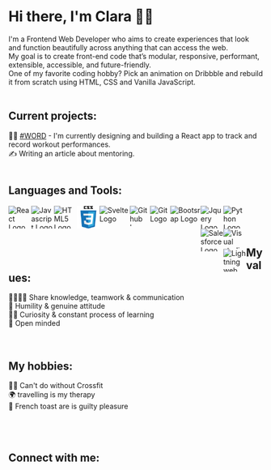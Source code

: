 # Hi there, I'm Clara 👋🏻 

I'm a Frontend Web Developer who aims to create experiences that look and function beautifully across anything that can access the web. <br>My goal is to create front-end code that’s modular, responsive, performant, extensible, accessible, and future-friendly.<br>
One of my favorite coding hobby? Pick an animation on Dribbble and rebuild it from scratch using HTML, CSS and Vanilla JavaScript.
<br />
<br />

## Current projects:
:weight_lifting_woman: [#WORD](https://workoutrecorddiary.netlify.app/) - I'm currently designing and building a React app to track and record workout performances.<br>
:writing_hand: Writing an article about mentoring.
<br />
<br />

## Languages and Tools:
<img align="left" src="https://cdn.worldvectorlogo.com/logos/react-2.svg" alt="React Logo" width="45" height="45"/> <img align="left" src="https://cdn.worldvectorlogo.com/logos/logo-javascript.svg" alt="Javascript Logo" width="45" height="45"/> <img align="left" src="https://cdn.worldvectorlogo.com/logos/html5-2.svg" alt="HTML5 Logo" width="45" height="45"/>  <img align="left" alt="CSS3"  width="45" src="https://raw.githubusercontent.com/github/explore/80688e429a7d4ef2fca1e82350fe8e3517d3494d/topics/css/css.png" /> <img align="left" src="https://cdn.worldvectorlogo.com/logos/svelte-wordmark-1.svg" alt="Svelte Logo" width="60" height="60"/> <img align="left" src="https://cdn.worldvectorlogo.com/logos/github-icon-1.svg" alt="Github Logo" width="40" height="40"/>  <img align="left" src="https://cdn.worldvectorlogo.com/logos/git-icon.svg" alt="Git Logo" width="40" height="40"/>  <img align="left" src="https://cdn.worldvectorlogo.com/logos/bootstrap-5.svg" alt="Bootsrap Logo" width="60" height="60"/>  <img align="left" src="https://cdn.worldvectorlogo.com/logos/jquery.svg" alt="Jquery Logo" width="45" height="45"/> <img align="left" src="https://cdn.worldvectorlogo.com/logos/python-4.svg" alt="Python Logo" width="45" height="45"/> <img align="left" src="https://cdn.worldvectorlogo.com/logos/salesforce-2.svg" alt="Salesforce Logo" width="45" height="45"/> <img align="left" src="https://cdn.worldvectorlogo.com/logos/visual-studio-code.svg" alt="Visual studio code Logo" width="40" height="40"/> <img align="left" src="https://webcomponents.dev/assets/lib/lwc.svg" alt="Lightning web component" width="45" height="45"/>
<br />
<br />
<br />

## My values:
:family_woman_woman_girl_boy: Share knowledge, teamwork & communication<br>
:white_heart: Humility & genuine attitude<br>
:woman_student: Curiosity & constant process of learning<br>
:palms_up_together: Open minded
<br />
<br />
<br />

## My hobbies:
:weight_lifting_woman: Can't do without Crossfit<br />
:earth_africa: travelling is my therapy<br />
:bread: French toast are is guilty pleasure<br />
<br />
<br />
<br />

## Connect with me:


<br />
<br />
